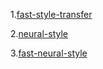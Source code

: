 1.[fast-style-transfer](https://github.com/lengstrom/fast-style-transfer)

2.[neural-style](https://github.com/anishathalye/neural-style)

3.[fast-neural-style](https://github.com/jcjohnson/fast-neural-style)



